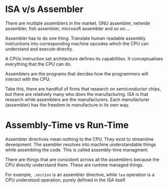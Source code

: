 # ISA v/s Assembler

There are multiple assemblers in the market. GNU assembler, netwide assembler, fish assembler, microsoft assembler and so on....

Assembler has to do one thing. Translate human readable assembly instructions into corresponding machine opcodes which the CPU can understand and execute directly.

A CPUs instruction set architecture defines its capabilities. It conceptualises everything that the CPU can do.

Assemblers are the programs that decides how the programmers will interact with the CPU.

Take this, there are handfull of firms that research on semiconductor chips, but there are relatively many who does the manufacturing. ISA is that research while assemblers are the manufacturers. Each manufacturer (assembler) has the freedom to manufacture in its own way.

# Assembly-Time vs Run-Time

Assembler directives mean nothing to the CPU. They exist to streamline deveopment. The asembler resolves into machine understandable things while assembling the code. This is called assembly-time managment.

There are things that are consistent across all the assemblers because the CPU directly understand them. These are runtime managed things.

For example, `.section` is an assembler directive, while `lea` operation is a CPU understood operation, purely defined in the ISA itself.